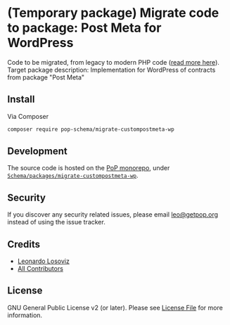 # (Temporary package) Migrate code to package: Post Meta for WordPress

Code to be migrated, from legacy to modern PHP code ([read more here](https://github.com/leoloso/PoP#codebase-migration)). Target package description:  Implementation for WordPress of contracts from package "Post Meta"

## Install

Via Composer

``` bash
composer require pop-schema/migrate-custompostmeta-wp
```

## Development

The source code is hosted on the [PoP monorepo](https://github.com/leoloso/PoP), under [`Schema/packages/migrate-custompostmeta-wp`](https://github.com/leoloso/PoP/tree/master/layers/Schema/packages/migrate-custompostmeta-wp).

## Security

If you discover any security related issues, please email leo@getpop.org instead of using the issue tracker.

## Credits

- [Leonardo Losoviz][link-author]
- [All Contributors][link-contributors]

## License

GNU General Public License v2 (or later). Please see [License File](LICENSE.md) for more information.

[ico-version]: https://img.shields.io/packagist/v/pop-schema/custompostmeta-wp.svg?style=flat-square
[ico-license]: https://img.shields.io/badge/license-MIT-brightgreen.svg?style=flat-square
[ico-travis]: https://img.shields.io/travis/pop-schema/custompostmeta-wp/master.svg?style=flat-square
[ico-scrutinizer]: https://img.shields.io/scrutinizer/coverage/g/pop-schema/custompostmeta-wp.svg?style=flat-square
[ico-code-quality]: https://img.shields.io/scrutinizer/g/pop-schema/custompostmeta-wp.svg?style=flat-square
[ico-downloads]: https://img.shields.io/packagist/dt/pop-schema/custompostmeta-wp.svg?style=flat-square

[link-packagist]: https://packagist.org/packages/pop-schema/custompostmeta-wp
[link-travis]: https://travis-ci.org/pop-schema/custompostmeta-wp
[link-scrutinizer]: https://scrutinizer-ci.com/g/pop-schema/custompostmeta-wp/code-structure
[link-code-quality]: https://scrutinizer-ci.com/g/pop-schema/custompostmeta-wp
[link-downloads]: https://packagist.org/packages/pop-schema/custompostmeta-wp
[link-author]: https://github.com/leoloso
[link-contributors]: ../../../../../../contributors
